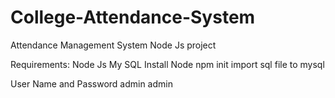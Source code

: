 # College-Attendance-System
Attendance Management System Node Js project

Requirements:
Node Js
My SQL
Install Node 
npm init
import sql file to mysql

User Name and Password 
admin
admin
